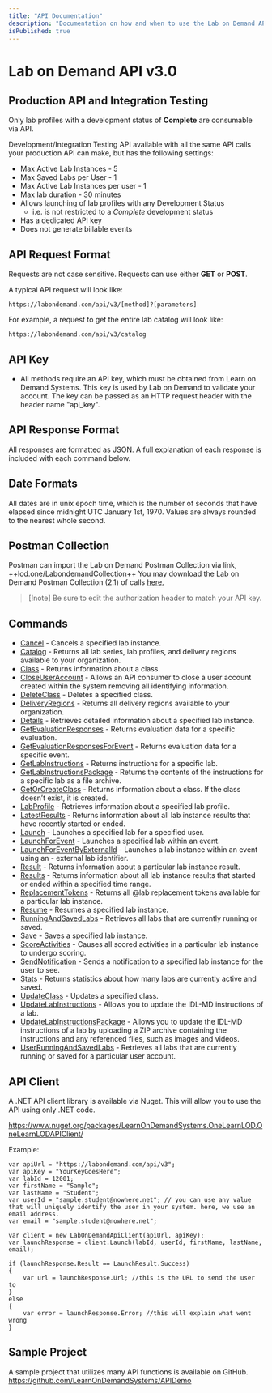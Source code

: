 ```yaml
---
title: "API Documentation"
description: "Documentation on how and when to use the Lab on Demand API."
isPublished: true
---
```


# Lab on Demand API v3.0

## Production API and Integration Testing

Only lab profiles with a development status of **Complete** are consumable  via API. 

Development/Integration Testing API available with all the same API calls your production API can make, but has the following settings:
- Max Active Lab Instances - 5
- Max Saved Labs per User - 1
- Max Active Lab Instances per user - 1
- Max lab duration - 30 minutes
- Allows launching of lab profiles with any Development Status
    - i.e. is not restricted to a _Complete_ development status
- Has a dedicated API key
- Does not generate billable events

## API Request Format

Requests are not case sensitive. Requests can use either **GET** or **POST**. 

A typical API request will look like:

`https://labondemand.com/api/v3/[method]?[parameters]`

For example, a request to get the entire lab catalog will look like:

`https://labondemand.com/api/v3/catalog`


## API Key
- All methods require an API key, which must be obtained from Learn on Demand Systems. This key is used by Lab on Demand to validate your account. The key can be passed as an HTTP request header with the header name "api_key".

## API Response Format

All responses are formatted as JSON. A full explanation of each response is included with each command below.

## Date Formats

All dates are in unix epoch time, which is the number of seconds that have elapsed since midnight UTC January 1st, 1970. Values are always rounded to the nearest whole second.

## Postman Collection

Postman can import the Lab on Demand Postman Collection via link, ++lod.one/LabondemandCollection++
You may download the Lab on Demand Postman Collection (2.1) of calls [here.](Lab-on-Demand.postman_collection.json)

>[!note] Be sure to edit the authorization header to match your API key.

## Commands
- [Cancel](lod-api-cancel.md) - Cancels a specified lab instance.
- [Catalog](lod-api-catalog.md) - Returns all lab series, lab profiles, and delivery regions available to your organization.
- [Class](lod-api-class.md) - Returns information about a class.
- [CloseUserAccount](lod-api-close-user-account.md) - Allows an API consumer to close a user account created within the system removing all identifying information.
- [DeleteClass](lod-api-delete-class.md) - Deletes a specified class.
- [DeliveryRegions](lod-api-delivery-regions.md) - Returns all delivery regions available to your organization.
- [Details](lod-api-details.md) - Retrieves detailed information about a specified lab instance.
- [GetEvaluationResponses](lod-api-get-evaluations-responses.md) - Returns evaluation data for a specific evaluation.
- [GetEvaluationResponsesForEvent](lod-api-get-evaluations-responses-for-event.md) - Returns evaluation data for a specific event.
- [GetLabInstructions](lod-api-get-lab-instructions.md) - Returns instructions for a specific lab.
- [GetLabInstructionsPackage](lod-api-get-lab-instructions-package.md) - Returns the contents of the instructions for a specific lab as a file archive.
- [GetOrCreateClass](lod-api-get-or-create-class.md) - Returns information about a class. If the class doesn’t exist, it is created.
- [LabProfile](lod-api-lab-profile.md) - Retrieves information about a specified lab profile.
- [LatestResults](lod-api-latest-results.md) - Returns information about all lab instance results that have recently started or ended.
- [Launch](lod-api-launch.md) - Launches a specified lab for a specified user.
- [LaunchForEvent](lod-api-launch-for-event.md) - Launches a specified lab within an event.
- [LaunchForEventByExternalId](lod-api-launch-for-event-by-external-id.md) - Launches a lab instance within an event using an - external lab identifier.
- [Result](lod-api-result.md) - Returns information about a particular lab instance result.
- [Results](lod-api-results.md) - Returns information about all lab instance results that started or ended within a specified time range.
- [ReplacementTokens](lod-api-replacementtokens.md) - Returns all @lab replacement tokens available for a particular lab instance.
- [Resume](lod-api-resume.md) - Resumes a specified lab instance.
- [RunningAndSavedLabs](lod-api-running-and-saved-labs.md) - Retrieves all labs that are currently running or saved.
- [Save](lod-api-save.md) - Saves a specified lab instance.
- [ScoreActivities](lod-api-score-activities.md) - Causes all scored activities in a particular lab instance to undergo scoring.
- [SendNotification](lod-api-send-notification.md) - Sends a notification to a specified lab instance for the user to see.
- [Stats](lod-api-stats.md) - Returns statistics about how many labs are currently active and saved.
- [UpdateClass](lod-api-update-class.md) - Updates a specified class.
- [UpdateLabInstructions](lod-api-update-lab-instructions.md) - Allows you to update the IDL-MD instructions of a lab.
- [UpdateLabInstructionsPackage](lod-api-update-lab-instructions-package.md) - Allows you to update the IDL-MD instructions of a lab by uploading a ZIP archive containing the instructions and any referenced files, such as images and videos.
- [UserRunningAndSavedLabs](lod-api-user-running-and-saved-labs.md) - Retrieves all labs that are currently running or saved for a particular user account.

## API Client
A .NET API client library is available via Nuget. This will allow you to use the API using only .NET code. 

https://www.nuget.org/packages/LearnOnDemandSystems.OneLearnLOD.OneLearnLODAPIClient/ 

Example:

```linenums
var apiUrl = "https://labondemand.com/api/v3";
var apiKey = "YourKeyGoesHere";
var labId = 12001; 
var firstName = "Sample";
var lastName = "Student";
var userId = "sample.student@nowhere.net"; // you can use any value that will uniquely identify the user in your system. here, we use an email address.
var email = "sample.student@nowhere.net";

var client = new LabOnDemandApiClient(apiUrl, apiKey);
var launchResponse = client.Launch(labId, userId, firstName, lastName, email);

if (launchResponse.Result == LaunchResult.Success)
{
    var url = launchResponse.Url; //this is the URL to send the user to
}
else
{
    var error = launchResponse.Error; //this will explain what went wrong
}
```

## Sample Project
A sample project that utilizes many API functions is available on GitHub. https://github.com/LearnOnDemandSystems/APIDemo
